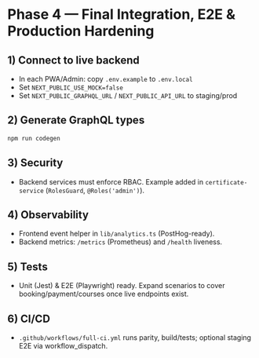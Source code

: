 # Phase 4 — Final Integration, E2E & Production Hardening

## 1) Connect to live backend
- In each PWA/Admin: copy `.env.example` to `.env.local`
- Set `NEXT_PUBLIC_USE_MOCK=false`
- Set `NEXT_PUBLIC_GRAPHQL_URL` / `NEXT_PUBLIC_API_URL` to staging/prod

## 2) Generate GraphQL types
```bash
npm run codegen
```

## 3) Security
- Backend services must enforce RBAC. Example added in `certificate-service` (`RolesGuard`, `@Roles('admin')`).

## 4) Observability
- Frontend event helper in `lib/analytics.ts` (PostHog-ready).
- Backend metrics: `/metrics` (Prometheus) and `/health` liveness.

## 5) Tests
- Unit (Jest) & E2E (Playwright) ready. Expand scenarios to cover booking/payment/courses once live endpoints exist.

## 6) CI/CD
- `.github/workflows/full-ci.yml` runs parity, build/tests; optional staging E2E via workflow_dispatch.
